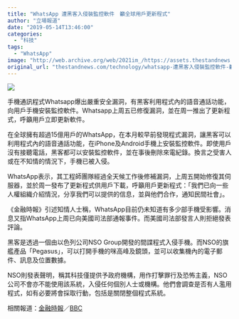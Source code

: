 ```yaml
---
title: "WhatsApp 遭黑客入侵裝監控軟件　籲全球用戶更新程式"
author: "立場報道"
date: "2019-05-14T13:46:00"
categories:
  - "科技"
tags:
  - "WhatsApp"
image: "http://web.archive.org/web/2021im_/https://assets.thestandnews.com/media/photos/whatsapp-15_2D6FI_zQBa0P0.png"
original_url: "thestandnews.com/technology/whatsapp-遭黑客入侵裝監控軟件-籲全球用戶更新程式"
---
```

![](http://web.archive.org/web/2021im_/https://assets.thestandnews.com/media/photos/whatsapp-15_2D6FI_zQBa0P0.png)

手機通訊程式Whatsapp爆出嚴重安全漏洞，有黑客利用程式內的語音通話功能，向用戶手機安裝監控軟件。Whatsapp上周五已修復漏洞，並在周一推出了更新程式，呼籲用戶立即更新軟件。

在全球擁有超過15億用戶的WhatsApp，在本月較早前發現程式漏洞，讓黑客可以利用程式內的語音通話功能，在iPhone及Android手機上安裝監控軟件。即使用戶沒有接聽電話，黑客都可以安裝監控軟件，並在事後刪除來電紀錄。換言之受害人或在不知情的情況下，手機已被入侵。

WhatsApp表示，其工程師團隊經過全天候工作後修補漏洞，上周五開始修復其伺服器，並於周一發布了更新程式供用戶下載，呼籲用戶更新程式：「我們已向一些人權組織介紹情況，分享我們可以提供的信息，並與他們合作，通知民間社會」。

《金融時報》引述知情人士稱，WhatsApp目前仍未知道有多少部手機受影響。消息又指WhatsApp上周已向美國司法部通報事件。而美國司法部發言人則拒絕發表評論。

黑客是透過一個由以色列公司NSO Group開發的間諜程式入侵手機。而NSO的旗艦產品「Pegasus」，可以打開手機的咪高峰及鏡頭，並可以收集機內的電子郵件、訊息及位置數據。

NSO則發表聲明，稱其科技僅提供予政府機構，用作打擊罪行及恐怖主義，NSO公司不會亦不能使用該系統，入侵任何個別人士或機構。他們會調查是否有人濫用程式，如有必要將會採取行動，包括是關閉整個程式系統。

相關報道：[金融時報](http://web.archive.org/web/20211229132641/https://www.ft.com/content/4da1117e-756c-11e9-be7d-6d846537acab)／[BBC](http://web.archive.org/web/20211229132641/https://www.bbc.com/news/technology-48262681)